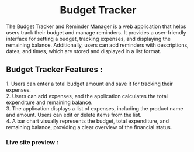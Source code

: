 <h1 align="center" > Budget Tracker </h1>

<p>The Budget Tracker and Reminder Manager is a web application that helps users track their budget and manage reminders. It provides a user-friendly interface for setting a budget, tracking expenses, and displaying the remaining balance. Additionally, users can add reminders with descriptions, dates, and times, which are stored and displayed in a list format.</p>

<h2> Budget Tracker Features : </h2>
1.  Users can enter a total budget amount and save it for tracking their expenses.<br/>
2.  Users can add expenses, and the application calculates the total expenditure and remaining balance.<br/>
3.  The application displays a list of expenses, including the product name and amount. Users can edit or delete items from the list.<br/>
4.  A bar chart visually represents the budget, total expenditure, and remaining balance, providing a clear overview of the financial status.

<h3> Live site preview : </h3>







 
